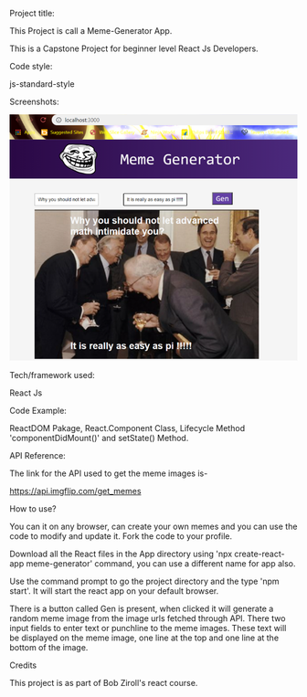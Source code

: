 Project title:

This Project is call a Meme-Generator App.

This is a Capstone Project for beginner level React Js Developers.

Code style:

js-standard-style

Screenshots:

![App ScreenShot](/screenshot/AppScreenshot.png)

Tech/framework used:

React Js

Code Example:

ReactDOM Pakage, React.Component Class, Lifecycle Method 'componentDidMount()' and setState() Method.

API Reference:

The link for the API used to get the meme images is-

https://api.imgflip.com/get_memes

How to use?

You can it on any browser, can create your own memes and you can use the code to modify and update it. Fork the code to your profile.

Download all the React files in the App directory using 'npx create-react-app meme-generator' command, you can use a different name for app also. 

Use the command prompt to go the project directory and the type 'npm start'. It will start the react app on your default browser.

There is a button called Gen is present, when clicked it will generate a random meme image from the image urls fetched through API. There two input fields to enter text or punchline to the meme images. These text will be displayed on the meme image, one line at the top and one line at the bottom of the image.

Credits

This project is as part of Bob Ziroll's react course.


